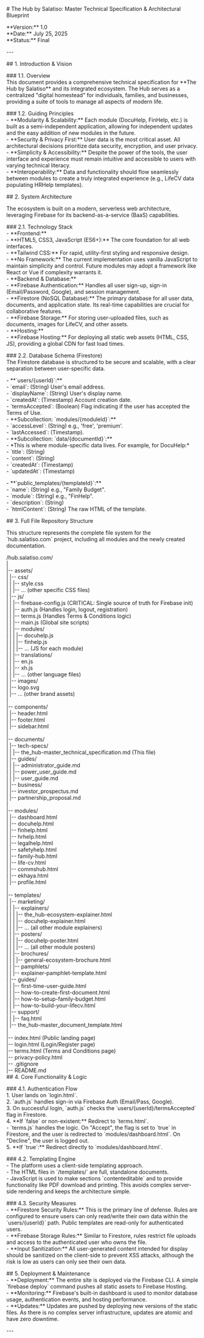 \# The Hub by Salatiso: Master Technical Specification & Architectural Blueprint

\*\*Version:\*\* 1.0    
\*\*Date:\*\* July 25, 2025    
\*\*Status:\*\* Final

\---

\#\# 1\. Introduction & Vision

\#\#\# 1.1. Overview  
This document provides a comprehensive technical specification for \*\*The Hub by Salatiso\*\* and its integrated ecosystem. The Hub serves as a centralized "digital homestead" for individuals, families, and businesses, providing a suite of tools to manage all aspects of modern life.

\#\#\# 1.2. Guiding Principles  
\- \*\*Modularity & Scalability:\*\* Each module (DocuHelp, FinHelp, etc.) is built as a semi-independent application, allowing for independent updates and the easy addition of new modules in the future.  
\- \*\*Security & Privacy First:\*\* User data is the most critical asset. All architectural decisions prioritize data security, encryption, and user privacy.  
\- \*\*Simplicity & Accessibility:\*\* Despite the power of the tools, the user interface and experience must remain intuitive and accessible to users with varying technical literacy.  
\- \*\*Interoperability:\*\* Data and functionality should flow seamlessly between modules to create a truly integrated experience (e.g., LifeCV data populating HRHelp templates).

\#\# 2\. System Architecture

The ecosystem is built on a modern, serverless web architecture, leveraging Firebase for its backend-as-a-service (BaaS) capabilities.

\#\#\# 2.1. Technology Stack  
\- \*\*Frontend:\*\*  
    \- \*\*HTML5, CSS3, JavaScript (ES6+):\*\* The core foundation for all web interfaces.  
    \- \*\*Tailwind CSS:\*\* For rapid, utility-first styling and responsive design.  
    \- \*\*No Framework:\*\* The current implementation uses vanilla JavaScript to maintain simplicity and control. Future modules may adopt a framework like React or Vue if complexity warrants it.  
\- \*\*Backend & Database:\*\*  
    \- \*\*Firebase Authentication:\*\* Handles all user sign-up, sign-in (Email/Password, Google), and session management.  
    \- \*\*Firestore (NoSQL Database):\*\* The primary database for all user data, documents, and application state. Its real-time capabilities are crucial for collaborative features.  
    \- \*\*Firebase Storage:\*\* For storing user-uploaded files, such as documents, images for LifeCV, and other assets.  
\- \*\*Hosting:\*\*  
    \- \*\*Firebase Hosting:\*\* For deploying all static web assets (HTML, CSS, JS), providing a global CDN for fast load times.

\#\#\# 2.2. Database Schema (Firestore)  
The Firestore database is structured to be secure and scalable, with a clear separation between user-specific data.

\- \*\*\`users/{userId}\`:\*\*  
    \- \`email\`: (String) User's email address.  
    \- \`displayName\`: (String) User's display name.  
    \- \`createdAt\`: (Timestamp) Account creation date.  
    \- \`termsAccepted\`: (Boolean) Flag indicating if the user has accepted the Terms of Use.  
    \- \*\*Subcollection: \`modules/{moduleId}\`:\*\*  
        \- \`accessLevel\`: (String) e.g., 'free', 'premium'.  
        \- \`lastAccessed\`: (Timestamp).  
        \- \*\*Subcollection: \`data/{documentId}\`:\*\*  
            \- \*This is where module-specific data lives. For example, for DocuHelp:\*  
            \- \`title\`: (String)  
            \- \`content\`: (String)  
            \- \`createdAt\`: (Timestamp)  
            \- \`updatedAt\`: (Timestamp)

\- \*\*\`public\_templates/{templateId}\`:\*\*  
    \- \`name\`: (String) e.g., "Family Budget".  
    \- \`module\`: (String) e.g., "FinHelp".  
    \- \`description\`: (String)  
    \- \`htmlContent\`: (String) The raw HTML of the template.

\#\# 3\. Full File Repository Structure

This structure represents the complete file system for the \`hub.salatiso.com\` project, including all modules and the newly created documentation.

/hub.salatiso.com/  
|  
|-- assets/  
| |-- css/  
| | |-- style.css  
| | |-- ... (other specific CSS files)  
| |-- js/  
| | |-- firebase-config.js (CRITICAL: Single source of truth for Firebase init)  
| | |-- auth.js (Handles login, logout, registration)  
| | |-- terms.js (Handles Terms & Conditions logic)  
| | |-- main.js (Global site scripts)  
| | |-- modules/  
| | | |-- docuhelp.js  
| | | |-- finhelp.js  
| | | |-- ... (JS for each module)  
| | |-- translations/  
| | |-- en.js  
| | |-- xh.js  
| | |-- ... (other language files)  
| |-- images/  
| |-- logo.svg  
| |-- ... (other brand assets)  
|  
|-- components/  
| |-- header.html  
| |-- footer.html  
| |-- sidebar.html  
|  
|-- documents/  
| |-- tech-specs/  
| | |-- the\_hub-master\_technical\_specification.md (This file)  
| |-- guides/  
| | |-- administrator\_guide.md  
| | |-- power\_user\_guide.md  
| | |-- user\_guide.md  
| |-- business/  
| |-- investor\_prospectus.md  
| |-- partnership\_proposal.md  
|  
|-- modules/  
| |-- dashboard.html  
| |-- docuhelp.html  
| |-- finhelp.html  
| |-- hrhelp.html  
| |-- legalhelp.html  
| |-- safetyhelp.html  
| |-- family-hub.html  
| |-- life-cv.html  
| |-- commshub.html  
| |-- ekhaya.html  
| |-- profile.html  
|  
|-- templates/  
| |-- marketing/  
| | |-- explainers/  
| | | |-- the\_hub-ecosystem-explainer.html  
| | | |-- docuhelp-explainer.html  
| | | |-- ... (all other module explainers)  
| | |-- posters/  
| | | |-- docuhelp-poster.html  
| | | |-- ... (all other module posters)  
| | |-- brochures/  
| | | |-- general-ecosystem-brochure.html  
| | |-- pamphlets/  
| | |-- explainer-pamphlet-template.html  
| |-- guides/  
| | |-- first-time-user-guide.html  
| | |-- how-to-create-first-document.html  
| | |-- how-to-setup-family-budget.html  
| | |-- how-to-build-your-lifecv.html  
| |-- support/  
| | |-- faq.html  
| |-- the\_hub-master\_document\_template.html  
|  
|-- index.html (Public landing page)  
|-- login.html (Login/Register page)  
|-- terms.html (Terms and Conditions page)  
|-- privacy-policy.html  
|-- .gitignore  
|-- README.md  
\#\# 4\. Core Functionality & Logic

\#\#\# 4.1. Authentication Flow  
1\.  User lands on \`login.html\`.  
2\.  \`auth.js\` handles sign-in via Firebase Auth (Email/Pass, Google).  
3\.  On successful login, \`auth.js\` checks the \`users/{userId}/termsAccepted\` flag in Firestore.  
4\.  \*\*If \`false\` or non-existent:\*\* Redirect to \`terms.html\`.  
    \- \`terms.js\` handles the logic. On "Accept", the flag is set to \`true\` in Firestore, and the user is redirected to \`modules/dashboard.html\`. On "Decline", the user is logged out.  
5\.  \*\*If \`true\`:\*\* Redirect directly to \`modules/dashboard.html\`.

\#\#\# 4.2. Templating Engine  
\- The platform uses a client-side templating approach.  
\- The HTML files in \`/templates/\` are full, standalone documents.  
\- JavaScript is used to make sections \`contenteditable\` and to provide functionality like PDF download and printing. This avoids complex server-side rendering and keeps the architecture simple.

\#\#\# 4.3. Security Measures  
\- \*\*Firestore Security Rules:\*\* This is the primary line of defense. Rules are configured to ensure users can only read/write their own data within the \`users/{userId}\` path. Public templates are read-only for authenticated users.  
\- \*\*Firebase Storage Rules:\*\* Similar to Firestore, rules restrict file uploads and access to the authenticated user who owns the file.  
\- \*\*Input Sanitization:\*\* All user-generated content intended for display should be sanitized on the client-side to prevent XSS attacks, although the risk is low as users can only see their own data.

\#\# 5\. Deployment & Maintenance  
\- \*\*Deployment:\*\* The entire site is deployed via the Firebase CLI. A simple \`firebase deploy\` command pushes all static assets to Firebase Hosting.  
\- \*\*Monitoring:\*\* Firebase's built-in dashboard is used to monitor database usage, authentication events, and hosting performance.  
\- \*\*Updates:\*\* Updates are pushed by deploying new versions of the static files. As there is no complex server infrastructure, updates are atomic and have zero downtime.

\---  

